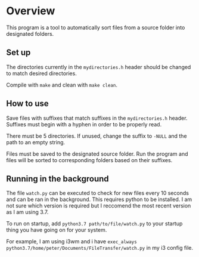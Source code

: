 # Overview
This program is a tool to automatically sort files from a source folder into designated folders.

## Set up
The directories currently in the `mydirectories.h` header should be changed to match desired directories.

Compile with `make` and clean with `make clean`.

## How to use
Save files with suffixes that match suffixes in the `mydirectories.h` header. Suffixes must begin with a hyphen in order
to be properly read.

There must be 5 directories. If unused, change the suffix to `-NULL` and the path to an empty string.

Files must be saved to the designated source folder. Run the program and files will be sorted to corresponding folders based on their suffixes.

## Running in the background
The file `watch.py` can be executed to check for new files every 10 seconds and
can be ran in the background. This requires python to be installed. I am not
sure which version is required but I reccomend the most recent version as I am
using 3.7.

To run on startup, add `python3.7 path/to/file/watch.py` to your startup thing
you have going on for your system.

For example, I am using i3wm and i have `exec_always
python3.7/home/peter/Documents/FileTransfer/watch.py` in my i3 config file.


